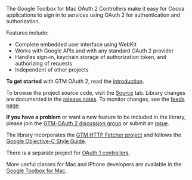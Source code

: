 The Google Toolbox for Mac OAuth 2 Controllers make it easy for Cocoa applications to sign in to services using OAuth 2 for authentication and authorization.

Features include:

  * Complete embedded user interface using WebKit
  * Works with Google APIs and with any standard OAuth 2 provider
  * Handles sign-in, keychain storage of authorization token, and authorizing of requests
  * Independent of other projects

**To get started** with GTM OAuth 2, read the [introduction](http://code.google.com/p/gtm-oauth2/wiki/Introduction).

To browse the project source code, visit the [Source](http://code.google.com/p/gtm-oauth2/source/browse/) tab. Library changes are documented in the [release notes](http://code.google.com/p/gtm-oauth2/source/browse/trunk/Source/ReleaseNotes.txt). To monitor changes, see the [feeds page](http://code.google.com/p/gtm-oauth2/feeds).


**If you have a problem** or want a new feature to be included in the library, please join the [GTM-OAuth 2 discussion group](http://groups.google.com/group/gtm-oauth2) or submit an [issue](http://code.google.com/p/gtm-oauth2/issues/list).

The library incorporates the [GTM HTTP Fetcher project](http://code.google.com/p/gtm-http-fetcher/) and follows the [Google Objective-C Style Guide](http://google-styleguide.googlecode.com/svn/trunk/objcguide.xml).

There is a separate project for [OAuth 1 controllers](http://code.google.com/p/gtm-oauth/).

More useful classes for Mac and iPhone developers are available in the [Google Toolbox for Mac](http://code.google.com/p/google-toolbox-for-mac/).